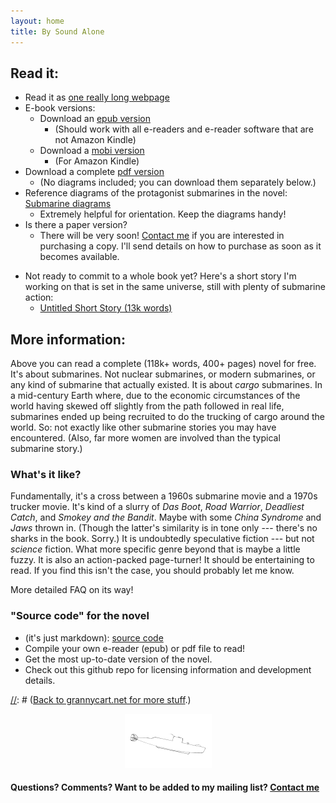 ```yaml
---
layout: home
title: By Sound Alone
---
```


## Read it:
* Read it as [one really long webpage](content/By-Sound-Alone.html) 
* E-book versions:
	* Download an [epub version](content/By-Sound-Alone_Mark-Torrey.epub)
		* (Should work with all e-readers and e-reader software that are not Amazon Kindle) 
	* Download a [mobi version](content/By-Sound-Alone_Mark-Torrey.mobi)
		* (For Amazon Kindle) 
* Download a complete [pdf version](content/By-Sound-Alone.pdf)
	* (No diagrams included; you can download them separately below.) 
* Reference diagrams of the protagonist submarines in the novel: [Submarine diagrams](content/By-Sound-Alone_standalone_sub-diagrams.pdf)
	* Extremely helpful for orientation. Keep the diagrams handy!
* Is there a paper version?
	* There will be very soon! [Contact me](https://grannycart.net/contact) if you are interested in purchasing a copy. I'll send details on how to purchase as soon as it becomes available.

[//]: # ( <center><img width="200" src="./content/.jpg"></center> )
* Not ready to commit to a whole book yet? Here's a short story I'm working on that is set in the same universe, still with plenty of submarine action:
	* [Untitled Short Story (13k words)](content/untitled-submarine-short-story.md)

## More information:
Above you can read a complete (118k+ words, 400+ pages) novel
for free. It's about submarines. Not nuclear submarines, or modern
submarines, or any kind of submarine that actually existed. It is about
_cargo_ submarines. In a mid-century Earth where, due to the economic
circumstances of the world having skewed off slightly from the path
followed in real life, submarines ended up being recruited to do the
trucking of cargo around the world. So: not exactly like other submarine
stories you may have encountered. (Also, far more women are involved
than the typical submarine story.)

### What's it like? 

Fundamentally, it's a cross between a 1960s submarine movie and a 1970s
trucker movie. It's kind of a slurry of _Das Boot_, _Road Warrior_,
_Deadliest Catch_, and _Smokey and the Bandit_. Maybe with some _China
Syndrome_ and _Jaws_ thrown in. (Though the latter's similarity is in
tone only --- there's no sharks in the book. Sorry.) It is undoubtedly
speculative fiction --- but not _science_ fiction. What more specific
genre beyond that is maybe a little fuzzy. It is also an action-packed
page-turner! It should be entertaining to read. If you find this isn't
the case, you should probably let me know.

More detailed FAQ on its way!

### "Source code" for the novel 
* (it's just markdown): [source code](http://github.com/grannycart/by-sound-alone_source/)
* Compile your own e-reader (epub) or pdf file to read!
* Get the most up-to-date version of the novel.
* Check out this github repo for licensing information and development details.

[//]: # ([Back to grannycart.net for more stuff](http://grannycart.net/).)

[//]: # (Enable above link bank to grannycart only after grannycart is really built out as a serious thing. since I want to be able to send out the sub book link without sending out the grannycart link right at the moment.)

[//]: # (Eventually, when/if there is more than one story, this page should maybe be re-oriented towards the series, rather than the one book. Each story should just be part of this page.)
  
<center><img src="assets/images/Gnat-silhowhite.png"></center>

#### Questions? Comments? Want to be added to my mailing list? **[Contact me](https://grannycart.net/contact)**


